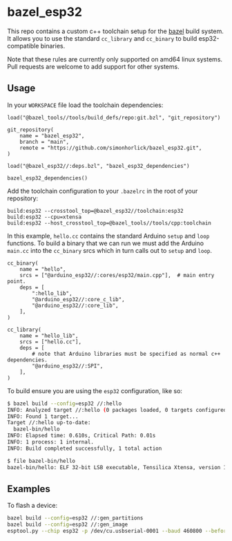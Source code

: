 # bazel_esp32

This repo contains a custom c++ toolchain setup for the [bazel](https://bazel.build) build system. It allows you to use the standard `cc_library` and `cc_binary` to build esp32-compatible binaries.

Note that these rules are currently only supported on amd64 linux systems. Pull requests are welcome to add support for other systems.

## Usage

In your `WORKSPACE` file load the toolchain dependencies:

```
load("@bazel_tools//tools/build_defs/repo:git.bzl", "git_repository")

git_repository(
    name = "bazel_esp32",
    branch = "main",
    remote = "https://github.com/simonhorlick/bazel_esp32.git",
)

load("@bazel_esp32//:deps.bzl", "bazel_esp32_dependencies")

bazel_esp32_dependencies()
```

Add the toolchain configuration to your `.bazelrc` in the root of your repository:

```
build:esp32 --crosstool_top=@bazel_esp32//toolchain:esp32
build:esp32 --cpu=xtensa
build:esp32 --host_crosstool_top=@bazel_tools//tools/cpp:toolchain
```

In this example, `hello.cc` contains the standard Arduino `setup` and `loop` functions. To build a binary that we can run we must add the Arduino `main.cc` into the `cc_binary` srcs which in turn calls out to `setup` and `loop`.

```
cc_binary(
    name = "hello",
    srcs = ["@arduino_esp32//:cores/esp32/main.cpp"],  # main entry point.
    deps = [
        ":hello_lib",
        "@arduino_esp32//:core_c_lib",
        "@arduino_esp32//:core_lib",
    ],
)

cc_library(
    name = "hello_lib",
    srcs = ["hello.cc"],
    deps = [
        # note that Arduino libraries must be specified as normal c++ dependencies.
        "@arduino_esp32//:SPI",
    ],
)
```

To build ensure you are using the `esp32` configuration, like so:
```bash
$ bazel build --config=esp32 //:hello
INFO: Analyzed target //:hello (0 packages loaded, 0 targets configured).
INFO: Found 1 target...
Target //:hello up-to-date:
  bazel-bin/hello
INFO: Elapsed time: 0.610s, Critical Path: 0.01s
INFO: 1 process: 1 internal.
INFO: Build completed successfully, 1 total action

$ file bazel-bin/hello
bazel-bin/hello: ELF 32-bit LSB executable, Tensilica Xtensa, version 1 (SYSV), statically linked, not stripped
```

## Examples

To flash a device:
```bash
bazel build --config=esp32 //:gen_partitions
bazel build --config=esp32 //:gen_image
esptool.py --chip esp32 -p /dev/cu.usbserial-0001 --baud 460800 --before default_reset --after hard_reset write_flash -z --flash_mode dio --flash_freq 80m --flash_size detect 0xe000 /home/simon/.arduino15/packages/esp32/hardware/esp32/2.0.0-alpha1/tools/partitions/boot_app0.bin 0x1000 /home/simon/.arduino15/packages/esp32/hardware/esp32/2.0.0-alpha1/tools/sdk/esp32/bin/bootloader_qio_80m.bin 0x10000 bazel-bin/hello.bin 0x8000 bazel-bin/hello.partitions.bin
```
